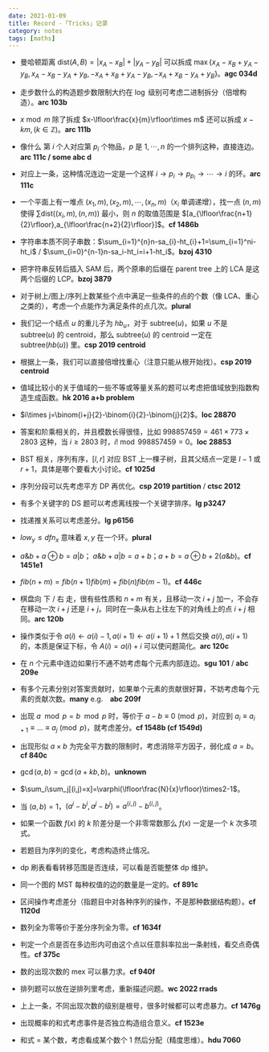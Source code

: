 ```yaml
---
date: 2021-01-09
title: Record -「Tricks」记录
category: notes
tags: [maths]
---
```


- 曼哈顿距离 $\text{dist}(A,B)=|x_{A}-x_{B}|+|y_{A}-y_{B}|$ 可以拆成 $\max\{x_{A}-x_{B}+y_{A}-y_{B},x_{A}-x_{B}-y_{A}+y_{B},-x_{A}+x_{B}+y_{A}-y_{B},-x_{A}+x_{B}-y_{A}+y_{B} \}$。**agc 034d**

- 走步数什么的构造题步数限制大约在 $\log$ 级别可考虑二进制拆分（倍增构造）。**arc 103b**

- $x\bmod m$ 除了拆成 $x-\lfloor\frac{x}{m}\rfloor\times m$ 还可以拆成 $x-km,(k\in \mathbb{Z})$。**arc 111b**

- 像什么 第 $i$ 个人对应第 $p_{i}$ 个物品，$p$ 是 $1,\cdots,n$ 的一个排列这种，直接连边。**arc 111c / some abc d**

- 对应上一条，这种情况连边一定是一个这样 $i\rightarrow p_{i}\rightarrow p_{p_{i}}\rightarrow\cdots\rightarrow i$ 的环。**arc 111c**

- 一个平面上有一堆点 $(x_{1},m),(x_{2},m),\cdots,(x_{n},m)$（$x_{i}$ 单调递增），找一点 $(n,m)$ 使得 $\sum\text{dist}((x_{i},m),(n,m))$ 最小，则 $n$ 的取值范围是 
$[a_{\lfloor\frac{n+1}{2}\rfloor},a_{\lfloor\frac{n+2}{2}\rfloor}]$。**cf 1486b**

- 字符串本质不同子串数：$\sum_{i=1}^{n}n-sa_{i}-ht_{i}+1=\sum_{i=1}^ni-ht_i$ / $\sum_{i=0}^{n-1}n-sa_i-ht_i=i+1-ht_i$。**bzoj 4310**

- 把字符串反转后插入 SAM 后，两个原串的后缀在 parent tree 上的 LCA 是这两个后缀的 LCP。**bzoj 3879**

- 对于树上/图上/序列上数某些个点中满足一些条件的点的个数（像 LCA、重心 之类的），考虑一个点能作为满足条件的点几次。**plural**

- 我们记一个结点 $u$ 的重儿子为 $hb_{u}$，对于 $\text{subtree}(u)$，如果 $u$ 不是 $\text{subtree}(u)$ 的 centroid，那么 $\text{subtree}(u)$ 的 centroid 一定在 $\text{subtree}(hb(u))$ 里。**csp 2019 centroid**

- 根据上一条，我们可以直接倍增找重心（注意只能从根开始找）。**csp 2019 centroid**

- 值域比较小的关于值域的一些不等或等量关系的题可以考虑把值域放到指数构造生成函数。**hk 2016 a+b problem**

- $i\times j=\binom{i+j}{2}-\binom{i}{2}-\binom{j}{2}$。**loc 28870**

- 答案和阶乘相关的，并且模数长得很怪，比如 $998857459=461\times773\times2803$ 这种，当 $i\ge2803$ 时，$i!\bmod998857459=0$。**loc 28853**

- BST 相关，序列有序，$[l,r]$ 对应 BST 上一棵子树，且其父结点一定是 $l-1$ 或 $r+1$，具体是哪个要看大小讨论。**cf 1025d**

- 序列分段可以先考虑平方 DP 再优化。**csp 2019 partition** / **ctsc 2012**

- 有多个关键字的 DS 题可以考虑离线按一个关键字排序。**lg p3247**

- 找递推关系可以考虑差分。**lg p6156**

- $low_{y}\leqslant dfn_{x}$ 意味着 $x,y$ 在一个环。**plural**

- $a\&b+a\oplus b=a|b$； $a\&b+a|b=a+b$；$a+b=a\oplus b+2(a\&b)$。**cf 1451e1**

- $fib(n+m)=fib(n+1)fib(m)+fib(n)fib(m-1)$。**cf 446c**

- 棋盘向 下 / 右 走，很有些性质和 $n+m$ 有关，且移动一次 $i+j$ 加一，不会存在移动一次 $i+j$ 还是 $i+j$。同时在一条从右上往左下的对角线上的点 $i+j$ 相同。**arc 120b**

- 操作类似于令 $a(i)\leftarrow a(i)-1,a(i+1)\leftarrow a(i+1)+1$ 然后交换 $a(i),a(i+1)$ 的，本质是保证下标，令 $A(i)=a(i)+i$ 可以使问题简化。**arc 120c**

- 在 $n$ 个元素中连边如果行不通不妨考虑每个元素内部连边。**sgu 101** / **abc 209e**

- 有多个元素分别对答案贡献时，如果单个元素的贡献很好算，不妨考虑每个元素的贡献次数。**many** e.g.　**abc 209f**

- 出现 $a\mod p=b\mod p$ 时，等价于 $a-b\equiv0\pmod p$，对应到 $a_i\equiv a_{i+1}\equiv\dots\equiv a_j\pmod p$，就考虑差分。**cf 1548b (cf 1549d)**

- 出现形似 $a\times b$ 为完全平方数的限制时，考虑消除平方因子，弱化成 $a=b$。**cf 840c**

- $\gcd(a,b)=\gcd(a+kb,b)$。**unknown**

- $\sum_i\sum_j[(i,j)=x]=\varphi(\lfloor\frac{N}{x}\rfloor)\times2-1$。

- 当 $(a,b)=1$，$(a^i-b^i,a^j-b^j)=a^{(i,j)}-b^{(i,j)}$。

- 如果一个函数 $f(x)$ 的 $k$ 阶差分是一个非零常数那么 $f(x)$ 一定是一个 $k$ 次多项式。

- 若题目为序列的变化，考虑构造终止情况。

- dp 刷表看看转移范围是否连续，可以看是否能整体 dp 维护。

- 同一个图的 MST 每种权值的边的数量是一定的。**cf 891c**

- 区间操作考虑差分（指题目中对各种序列的操作，不是那种数据结构题）。**cf 1120d**

- 数列全为零等价于差分序列全为零。**cf 1634f**

- 判定一个点是否在多边形内可由这个点以任意斜率拉出一条射线，看交点奇偶性。**cf 375c**

- 数的出现次数的 mex 可以暴力求。**cf 940f**

- 排列题可以放在逆排列里考虑，重新描述问题。**wc 2022 rrads**

- 上上一条，不同出现次数的级别是根号，很多时候都可以考虑暴力。**cf 1476g**

- 出现概率的和式考虑事件是否独立构造组合意义。**cf 1523e**

- 和式 = 某个数，考虑看成某个数个 1 然后分配（精度思维）。**hdu 7060**
    